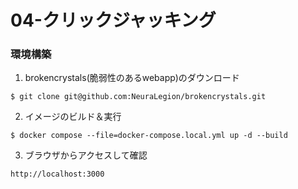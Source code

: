 # 04-クリックジャッキング

### 環境構築
1. brokencrystals(脆弱性のあるwebapp)のダウンロード
```
$ git clone git@github.com:NeuraLegion/brokencrystals.git
```

2. イメージのビルド＆実行
```
$ docker compose --file=docker-compose.local.yml up -d --build
```

3. ブラウザからアクセスして確認
```
http://localhost:3000
```
